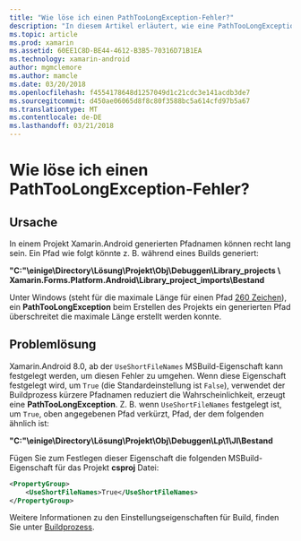 ```yaml
---
title: "Wie löse ich einen PathTooLongException-Fehler?"
description: "In diesem Artikel erläutert, wie eine PathTooLongException aufgelöst, die beim Erstellen einer app auftreten können."
ms.topic: article
ms.prod: xamarin
ms.assetid: 60EE1C8D-BE44-4612-B3B5-70316D71B1EA
ms.technology: xamarin-android
author: mgmclemore
ms.author: mamcle
ms.date: 03/20/2018
ms.openlocfilehash: f4554178648d1257049d1c21cdc3e141acdb3de7
ms.sourcegitcommit: d450ae06065d8f8c80f3588bc5a614cfd97b5a67
ms.translationtype: MT
ms.contentlocale: de-DE
ms.lasthandoff: 03/21/2018
---
```

# <a name="how-do-i-resolve-a-pathtoolongexception-error"></a>Wie löse ich einen PathTooLongException-Fehler?

## <a name="cause"></a>Ursache

In einem Projekt Xamarin.Android generierten Pfadnamen können recht lang sein.
Ein Pfad wie folgt könnte z. B. während eines Builds generiert:

**"C:"\\einige\\Directory\\Lösung\\Projekt\\Obj\\Debuggen\\__Library_projects__ \\ Xamarin.Forms.Platform.Android\\Library_project_imports\\Bestand**

Unter Windows (steht für die maximale Länge für einen Pfad [260 Zeichen](https://msdn.microsoft.com/library/windows/desktop/aa365247.aspx)), ein **PathTooLongException** beim Erstellen des Projekts ein generierten Pfad überschreitet die maximale Länge erstellt werden konnte. 

## <a name="fix"></a>Problemlösung

Xamarin.Android 8.0, ab der `UseShortFileNames` MSBuild-Eigenschaft kann festgelegt werden, um diesen Fehler zu umgehen. Wenn diese Eigenschaft festgelegt wird, um `True` (die Standardeinstellung ist `False`), verwendet der Buildprozess kürzere Pfadnamen reduziert die Wahrscheinlichkeit, erzeugt eine **PathTooLongException**.
Z. B. wenn `UseShortFileNames` festgelegt ist, um `True`, oben angegebenen Pfad verkürzt, Pfad, der dem folgenden ähnlich ist:

**"C:"\\einige\\Directory\\Lösung\\Projekt\\Obj\\Debuggen\\Lp\\1\\Jl\\Bestand**

Fügen Sie zum Festlegen dieser Eigenschaft die folgenden MSBuild-Eigenschaft für das Projekt **csproj** Datei:

```xml
<PropertyGroup>
    <UseShortFileNames>True</UseShortFileNames>
</PropertyGroup>
```

Weitere Informationen zu den Einstellungseigenschaften für Build, finden Sie unter [Buildprozess](~/android/deploy-test/building-apps/build-process.md).
